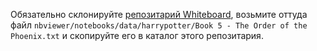 Обязательно склонируйте [репозитарий Whiteboard](https://github.com/formcept/whiteboard), возьмите оттуда файл `nbviewer/notebooks/data/harrypotter/Book 5 - The Order of the Phoenix.txt` и скопируйте его в каталог этого репозитария.